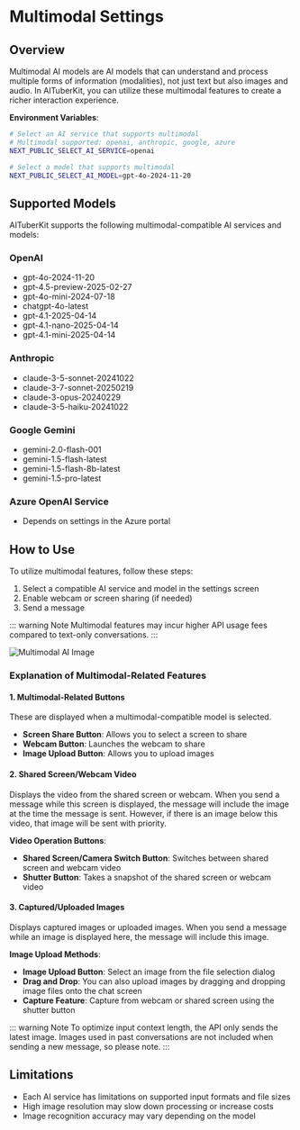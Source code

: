 # Multimodal Settings

## Overview

Multimodal AI models are AI models that can understand and process multiple forms of information (modalities), not just text but also images and audio. In AITuberKit, you can utilize these multimodal features to create a richer interaction experience.

**Environment Variables**:

```bash
# Select an AI service that supports multimodal
# Multimodal supported: openai, anthropic, google, azure
NEXT_PUBLIC_SELECT_AI_SERVICE=openai

# Select a model that supports multimodal
NEXT_PUBLIC_SELECT_AI_MODEL=gpt-4o-2024-11-20
```

## Supported Models

AITuberKit supports the following multimodal-compatible AI services and models:

### OpenAI

- gpt-4o-2024-11-20
- gpt-4.5-preview-2025-02-27
- gpt-4o-mini-2024-07-18
- chatgpt-4o-latest
- gpt-4.1-2025-04-14
- gpt-4.1-nano-2025-04-14
- gpt-4.1-mini-2025-04-14

### Anthropic

- claude-3-5-sonnet-20241022
- claude-3-7-sonnet-20250219
- claude-3-opus-20240229
- claude-3-5-haiku-20241022

### Google Gemini

- gemini-2.0-flash-001
- gemini-1.5-flash-latest
- gemini-1.5-flash-8b-latest
- gemini-1.5-pro-latest

### Azure OpenAI Service

- Depends on settings in the Azure portal

## How to Use

To utilize multimodal features, follow these steps:

1. Select a compatible AI service and model in the settings screen
2. Enable webcam or screen sharing (if needed)
3. Send a message

::: warning Note
Multimodal features may incur higher API usage fees compared to text-only conversations.
:::

![Multimodal AI Image](/images/ai_k3nfi.png)

### Explanation of Multimodal-Related Features

#### 1. Multimodal-Related Buttons

These are displayed when a multimodal-compatible model is selected.

- **Screen Share Button**: Allows you to select a screen to share
- **Webcam Button**: Launches the webcam to share
- **Image Upload Button**: Allows you to upload images

#### 2. Shared Screen/Webcam Video

Displays the video from the shared screen or webcam.
When you send a message while this screen is displayed, the message will include the image at the time the message is sent.
However, if there is an image below this video, that image will be sent with priority.

**Video Operation Buttons**:

- **Shared Screen/Camera Switch Button**: Switches between shared screen and webcam video
- **Shutter Button**: Takes a snapshot of the shared screen or webcam video

#### 3. Captured/Uploaded Images

Displays captured images or uploaded images.
When you send a message while an image is displayed here, the message will include this image.

**Image Upload Methods**:

- **Image Upload Button**: Select an image from the file selection dialog
- **Drag and Drop**: You can also upload images by dragging and dropping image files onto the chat screen
- **Capture Feature**: Capture from webcam or shared screen using the shutter button

::: warning Note
To optimize input context length, the API only sends the latest image. Images used in past conversations are not included when sending a new message, so please note.
:::

## Limitations

- Each AI service has limitations on supported input formats and file sizes
- High image resolution may slow down processing or increase costs
- Image recognition accuracy may vary depending on the model
